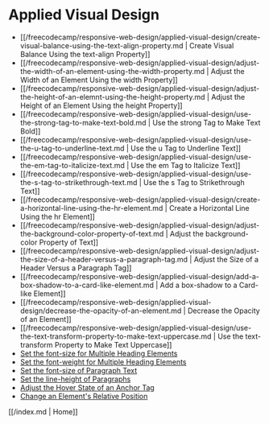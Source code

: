 # Applied Visual Design

* [[/freecodecamp/responsive-web-design/applied-visual-design/create-visual-balance-using-the-text-align-property.md | Create Visual Balance Using the text-align Property]]
* [[/freecodecamp/responsive-web-design/applied-visual-design/adjust-the-width-of-an-element-using-the-width-property.md | Adjust the Width of an Element Using the width Property]]
* [[/freecodecamp/responsive-web-design/applied-visual-design/adjust-the-height-of-an-elemnt-using-the-height-property.md | Adjust the Height of an Element Using the height Property]]
* [[/freecodecamp/responsive-web-design/applied-visual-design/use-the-strong-tag-to-make-text-bold.md | Use the strong Tag to Make Text Bold]]
* [[/freecodecamp/responsive-web-design/applied-visual-design/use-the-u-tag-to-underline-text.md | Use the u Tag to Underline Text]]
* [[/freecodecamp/responsive-web-design/applied-visual-design/use-the-em-tag-to-italicize-text.md | Use the em Tag to Italicize Text]]
* [[/freecodecamp/responsive-web-design/applied-visual-design/use-the-s-tag-to-strikethrough-text.md | Use the s Tag to Strikethrough Text]]
* [[/freecodecamp/responsive-web-design/applied-visual-design/create-a-horizontal-line-using-the-hr-element.md | Create a Horizontal Line Using the hr Element]]
* [[/freecodecamp/responsive-web-design/applied-visual-design/adjust-the-background-color-property-of-text.md | Adjust the background-color Property of Text]]
* [[/freecodecamp/responsive-web-design/applied-visual-design/adjust-the-size-of-a-header-versus-a-paragraph-tag.md | Adjust the Size of a Header Versus a Paragraph Tag]]
* [[/freecodecamp/responsive-web-design/applied-visual-design/add-a-box-shadow-to-a-card-like-element.md | Add a box-shadow to a Card-like Element]]
* [[/freecodecamp/responsive-web-design/applied-visual-design/decrease-the-opacity-of-an-element.md | Decrease the Opacity of an Element]]
* [[/freecodecamp/responsive-web-design/applied-visual-design/use-the-text-transform-property-to-make-text-uppercase.md | Use the text-transform Property to Make Text Uppercase]]
* [Set the font-size for Multiple Heading Elements](./set-the-font-size-for-multiple-heading-element.md)
* [Set the font-weight for Multiple Heading Elements](./set-the-font-weight-for-multiple-heading-elements.md)
* [Set the font-size of Paragraph Text](./set-the-font-size-of-paragraph-text.md)
* [Set the line-height of Paragraphs](./set-the-line-height-of-paragraphs.md)
* [Adjust the Hover State of an Anchor Tag](./adjust-the-hover-state-of-an-anchor-tag.md)
* [Change an Element's Relative Position](./change-an-elements-relative-position.md)


[[/index.md | Home]]
